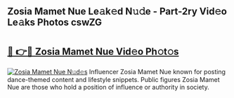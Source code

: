 ## Zosia Mamet Nue Le𝚊k𝚎d N𝚞𝚍e - Part-2ry Vid𝚎o Le𝚊ks Photos cswZG

# <h2><a href="http://fb4jifi.evod.top/?m=Zosia+Mamet+Nue">🔗 👉🔴 Zosia Mamet Nue Vid𝚎o Ph𝚘t𝚘s</a></h2>

[![Zosia Mamet Nue N𝚞d𝚎s](https://i.imgur.com/8V9OHl7.gif)](http://fb4jifi.evod.top/?m=Zosia+Mamet+Nue)
Influencer Zosia Mamet Nue known for posting dance-themed content and lifestyle snippets. Public figures Zosia Mamet Nue are those who hold a position of influence or authority in society. 
